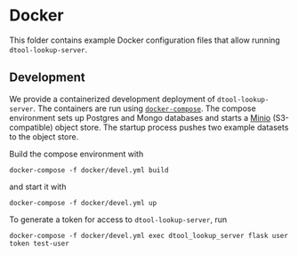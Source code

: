# Docker

This folder contains example Docker configuration files that allow running `dtool-lookup-server`.

## Development

We provide a containerized development deployment of `dtool-lookup-server`.
The containers are run using [`docker-compose`](https://docs.docker.com/compose/).
The compose environment sets up Postgres and Mongo databases and starts a
[Minio](https://min.io/) (S3-compatible) object store. The startup process
pushes two example datasets to the object store.

Build the compose environment with
```
docker-compose -f docker/devel.yml build
```
and start it with
```
docker-compose -f docker/devel.yml up
```

To generate a token for access to `dtool-lookup-server`, run
```
docker-compose -f docker/devel.yml exec dtool_lookup_server flask user token test-user
```